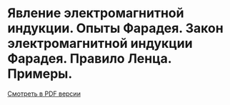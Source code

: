 # Явление электромагнитной индукции. Опыты Фарадея. Закон электромагнитной индукции Фарадея. Правило Ленца. Примеры.

[Смотреть в PDF версии](Билет%2020.pdf)